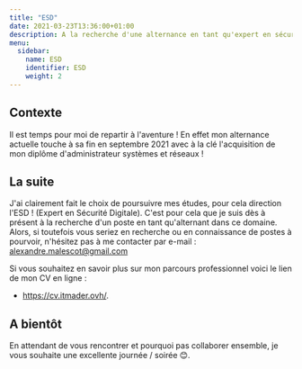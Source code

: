 ```yaml
---
title: "ESD"
date: 2021-03-23T13:36:00+01:00
description: A la recherche d'une alternance en tant qu'expert en sécurité digitale !
menu:
  sidebar:
    name: ESD
    identifier: ESD
    weight: 2
---
```


## Contexte

Il est temps pour moi de repartir à l'aventure ! En effet mon alternance actuelle touche à sa fin en septembre 2021 avec à la clé l'acquisition de mon diplôme d'administrateur systèmes et réseaux !

## La suite

J'ai clairement fait le choix de poursuivre mes études, pour cela direction l'ESD ! (Expert en Sécurité Digitale). C'est pour cela que je suis dès à présent à la recherche d'un poste en tant qu'alternant dans ce domaine. Alors, si toutefois vous seriez en recherche ou en connaissance de postes à pourvoir, n'hésitez pas à me contacter par e-mail : alexandre.malescot@gmail.com

Si vous souhaitez en savoir plus sur mon parcours professionnel voici le lien de mon CV en ligne : 

- https://cv.itmader.ovh/.

## A bientôt

En attendant de vous rencontrer et pourquoi pas collaborer ensemble, je vous souhaite une excellente journée / soirée 😊.
